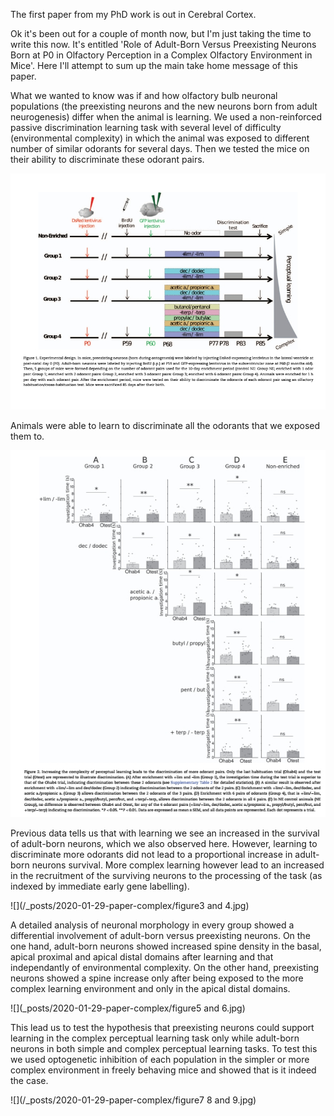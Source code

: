The first paper from my PhD work is out in Cerebral Cortex. 

Ok it's been out for a couple of month now, but I'm just taking the time to write this now. It's entitled 'Role of Adult-Born Versus Preexisting Neurons Born at P0 in Olfactory Perception in a Complex Olfactory Environment in Mice'. Here I'll attempt to sum up the main take home message of this paper. 

What we wanted to know was if and how olfactory bulb neuronal populations (the preexisting neurons and the new neurons born from adult neurogenesis) differ when the animal is learning. We used a non-reinforced passive discrimination learning task with several level of difficulty (environmental complexity) in which the animal was exposed to different number of similar odorants for several days. Then we tested the mice on their ability to discriminate these odorant pairs.

![](https://github.com/jeremyforest/jeremyforest.github.io/blob/master/_posts/2020-01-29-paper-complex/figure1.jpg)

Animals were able to learn to discriminate all the odorants that we exposed them to. 

![Figure 2](_posts/2020-01-29-paper-complex/figure2.jpg)

Previous data tells us that with learning we see an increased in the survival of adult-born neurons, which we also observed here. However, learning to discriminate more odorants did not lead to a proportional increase in adult-born neurons survival. More complex learning however lead to an increased in the recruitment of the surviving neurons to the processing of the task (as indexed by immediate early gene labelling).   

![](/_posts/2020-01-29-paper-complex/figure3 and 4.jpg)

A detailed analysis of neuronal morphology in every group showed a differential involvement of adult-born versus preexisting neurons. On the one hand, adult-born neurons showed increased spine density in the basal, apical proximal and apical distal domains after learning and that independantly of environmental complexity. On the other hand, preexisting neurons showed a spine increase only after being exposed to the more complex learning environment and only in the apical distal domains.

![](_posts/2020-01-29-paper-complex/figure5 and 6.jpg)

This lead us to test the hypothesis that preexisting neurons could support learning in the complex perceptual learning task only while adult-born neurons in both simple and complex perceptual learning tasks. To test this we used optogenetic inhibition of each population in the simpler or more complex environment in freely behaving mice and showed that is it indeed the case. 

![](/_posts/2020-01-29-paper-complex/figure7 8 and 9.jpg)

